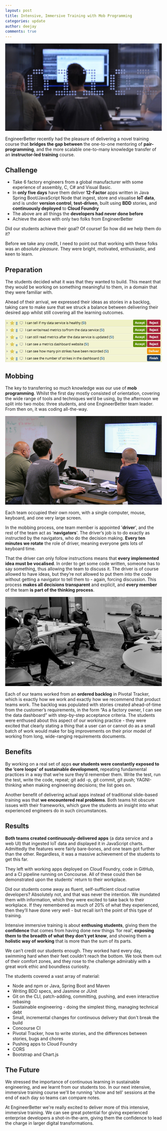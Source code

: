 ```yaml
---
layout: post
title: Intensive, Immersive Training with Mob Programming
categories: update
author: deejay
comments: true
---
```

<img src="/update/images/blog/mobbing-window.jpg" class="fit image">

EngineerBetter recently had the pleasure of delivering a novel training course that **bridges the gap between** the one-to-one mentoring of **pair-programming**, and the more scalable one-to-many knowledge transfer of an **instructor-led training** course.

## Challenge

* Take 6 factory engineers from a global manufacturer with some experience of assembly, C, C# and Visual Basic.
* In **only five days** have them deliver **12-Factor** apps written in Java Spring Boot/JavaScript Node that ingest, store and visualise **IoT data**, and is under **version control**, **test-driven**, built using **BDD** stories, and **continuously deployed** to **Cloud Foundry**
* The above are all things the **developers had never done before**
* Achieve the above with only two folks from EngineerBetter

Did our students achieve their goal? Of course! So how did we help them do it?

<!--more-->

Before we take any credit, I need to point out that working with these folks was an _absolute pleasure_. They were bright, motivated, enthusiastic, and keen to learn.

## Preparation

The students decided what it was that they wanted to build. This meant that they would be working on something meaningful to them, in a domain that they were familiar with.

Ahead of their arrival, we expressed their ideas as stories in a backlog, taking care to make sure that we struck a balance between delivering their desired app whilst still covering all the learning outcomes.

<img src="/update/images/blog/mobbing-stories.png" class="image">

## Mobbing

The key to transferring so much knowledge was our use of **mob programming**. Whilst the first day mostly consisted of orientation, covering the wide range of tools and techniques we’d be using, by the afternoon we split into two mobs: three students, and one EngineerBetter team leader. From then on, it was coding all-the-way.

<img src="/update/images/blog/mobbing-in-room.jpg" class="fit image">

Each team occupied their own room, with a single computer, mouse, keyboard, and one very large screen.

In the mobbing process, one team member is appointed '**driver**', and the rest of the team act as '**navigators**'. The driver’s job is to do exactly as instructed by the navigators, who do the decision making. **Every ten minutes we rotate** the role of driver, meaning everyone gets lots of keyboard time.

That the driver can only follow instructions means that **every implemented idea must be vocalised**. In order to get some code written, someone has to say something, thus allowing the team to discuss it. The driver is of course allowed to have ideas, but they’re not allowed to put them into the code without getting a navigator to tell them to - again, forcing discussion. This process **makes all decisions transparent** and explicit, and **every member** of the team **is part of the thinking process**.

<img src="/update/images/blog/mobbing-java.jpg" class="fit image">

Each of our teams worked from an **ordered backlog** in Pivotal Tracker, which is exactly how we work and exactly how we recommend that product teams work. The backlog was populated with stories created ahead-of-time from the customer’s requirements, in the form “As a factory owner, I can see the data dashboard” with step-by-step acceptance criteria. The students were enthused about this aspect of our working practice - they were excited that clearly stating a thing that a user can or cannot do as a small batch of work would make for big improvements on their prior model of working from long, wide-ranging requirements documents.

## Benefits

By working on a real set of apps **our students were constantly exposed to the ‘core loops’ of sustainable development**, repeating fundamental practices in a way that we’re sure they’d remember them. Write the test, run the test, write the code, repeat; git add -p, git commit, git push; YAGNI-thinking when making engineering decisions; the list goes on.

Another benefit of delivering actual apps instead of traditional slide-based training was that **we encountered real problems**. Both teams hit obscure issues with their frameworks, which gave the students an insight into what experienced engineers do in such circumstances.

## Results

**Both teams created continuously-delivered apps** (a data service and a web UI) that ingested IoT data and displayed it in JavaScript charts. Admittedly the features were fairly bare-bones, and one team got further than the other. Regardless, it was a massive achievement of the students to get this far.

They left with working apps deployed on Cloud Foundry, code in GitHub, and a CI pipeline running on Concourse. All of these could then be demonstrated upon the students' return to their workplace.

Did our students come away as fluent, self-sufficient cloud native developers? Absolutely not, and that was never the intention. We inundated them with information, which they were excited to take back to their workplace. If they remembered as much of 20% of what they experienced, then they’ll have done very well - but recall isn’t the point of this type of training.

Intensive immersive training is about **enthusing students**, giving them the **confidence** that comes from having done new things ‘for real’, **exposing them to the breadth of what they don’t yet know**, and showing them a **holistic way of working** that is more than the sum of its parts.

We can’t credit our students enough. They worked hard every day, swimming hard when their feet couldn’t reach the bottom. We took them out of their comfort zones, and they rose to the challenge admirably with a great work ethic and boundless curiosity.

The students covered a vast array of material:

* Node and npm or Java, Spring Boot and Maven
* Writing BDD specs, and Jasmine or JUnit
* Git on the CLI, patch-adding, committing, pushing, and even interactive rebasing
* Sustainable engineering - doing the simplest thing, managing technical debt
* Small, incremental changes for continuous delivery that don't break the build
* Concourse CI
* Pivotal Tracker, how to write stories, and the differences between stories, bugs and chores
* Pushing apps to Cloud Foundry
* CORS
* Bootstrap and Chart.js

## The Future

We stressed the importance of continuous learning in sustainable engineering, and _we_ learnt from our students too. In our next intensive, immersive training course we'll be running 'show and tell' sessions at the end of each day so teams can compare notes.

At EngineerBetter we're really excited to deliver more of this intensive, immersive training. We can see great potential for giving experienced enterprise developers a shot-in-the-arm, giving them the confidence to lead the charge in larger digital transformations.